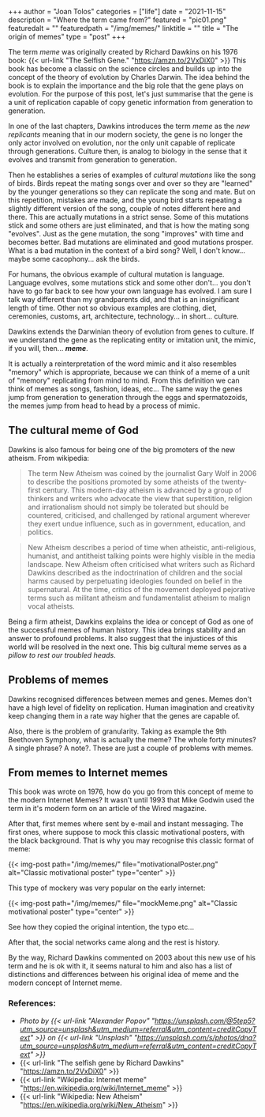 +++
author = "Joan Tolos"
categories = ["life"]
date = "2021-11-15"
description = "Where the term came from?"
featured = "pic01.png"
featuredalt = ""
featuredpath = "/img/memes/"
linktitle = ""
title = "The origin of memes"
type = "post"
+++

The term _meme_ was originally created by Richard Dawkins on his 1976 book: {{< url-link "The Selfish Gene." "https://amzn.to/2VxDiX0" >}} This book has become a classic on the science circles and builds up into the concept of the theory of evolution by Charles Darwin. The idea behind the book is to explain the importance and the big role that the gene plays on evolution. For the purpose of this post, let's just summarise that the gene is a unit of replication capable of copy genetic information from generation to generation.

In one of the last chapters, Dawkins introduces the term _meme_ as the _new replicants_ meaning that in our modern society, the gene is no longer the only actor involved on evolution, nor the only unit capable of replicate through generations. Culture then, is analog to biology in the sense that it evolves and transmit from generation to generation.

Then he establishes a series of examples of _cultural mutations_ like the song of birds. Birds repeat the mating songs over and over so they are "learned" by the younger generations so they can replicate the song and mate. But on this repetition, mistakes are made, and the young bird starts repeating a slightly different version of the song, couple of notes different here and there. This are actually mutations in a strict sense. Some of this mutations stick and some others are just eliminated, and that is how the mating song "evolves". Just as the gene mutation, the song "improves" with time and becomes better. Bad mutations are eliminated and good mutations prosper. What is a bad mutation in the context of a bird song? Well, I don't know... maybe some cacophony... ask the birds.

For humans, the obvious example of cultural mutation is language. Language evolves, some mutations stick and some other don't... you don't have to go far back to see how your own language has evolved. I am sure I talk way different than my grandparents did, and that is an insignificant length of time. Other not so obvious examples are clothing, diet, ceremonies, customs, art, architecture, technology... in short... culture.

Dawkins extends the Darwinian theory of evolution from genes to culture. If we understand the gene as the replicating entity or imitation unit, the mimic, if you will, then... **_meme_**.

It is actually a reinterpretation of the word mimic and it also resembles "memory" which is appropriate, because we can think of a meme of a unit of "memory" replicating from mind to mind. From this definition we can think of memes as songs, fashion, ideas, etc... The same way the genes jump from generation to generation through the eggs and spermatozoids, the memes jump from head to head by a process of mimic.

## The cultural meme of God

Dawkins is also famous for being one of the big promoters of the new atheism. From wikipedia:

> The term New Atheism was coined by the journalist Gary Wolf in 2006 to describe the positions promoted by some atheists of the twenty-first century. This modern-day atheism is advanced by a group of thinkers and writers who advocate the view that superstition, religion and irrationalism should not simply be tolerated but should be countered, criticised, and challenged by rational argument wherever they exert undue influence, such as in government, education, and politics.

>New Atheism describes a period of time when atheistic, anti-religious, humanist, and antitheist talking points were highly visible in the media landscape. New Atheism often criticised what writers such as Richard Dawkins described as the indoctrination of children and the social harms caused by perpetuating ideologies founded on belief in the supernatural. At the time, critics of the movement deployed pejorative terms such as militant atheism and fundamentalist atheism to malign vocal atheists.

Being a firm atheist, Dawkins explains the idea or concept of God as one of the successful memes of human history. This idea brings stability and an answer to profound problems. It also suggest that the injustices of this world will be resolved in the next one. This big cultural meme serves as a _pillow to rest our troubled heads_.

## Problems of memes

Dawkins recognised differences between memes and genes. Memes don't have a high level of fidelity on replication. Human imagination and creativity keep changing them in a rate way higher that the genes are capable of.

Also, there is the problem of granularity. Taking as example the 9th Beethoven Symphony, what is actually the meme? The whole forty minutes? A single phrase? A note?. These are just a couple of problems with memes.

## From memes to Internet memes

This book was wrote on 1976, how do you go from this concept of meme to the modern Internet Memes? It wasn't until 1993 that Mike Godwin used the term in it's modern form on an article of the Wired magazine.

After that, first memes where sent by e-mail and instant messaging. The first ones, where suppose to mock this classic motivational posters, with the black background. That is why you may recognise this classic format of meme:

{{< img-post path="/img/memes/" file="motivationalPoster.png" alt="Classic motivational poster" type="center" >}}

This type of mockery was very popular on the early internet:

{{< img-post path="/img/memes/" file="mockMeme.png" alt="Classic motivational poster" type="center" >}}

See how they copied the original intention, the typo etc...

After that, the social networks came along and the rest is history.

By the way, Richard Dawkins commented on 2003 about this new use of his term and he is ok with it, it seems natural to him and also has a list of distinctions and differences between his original idea of meme and the modern concept of Internet meme.

### References:

* _Photo by {{< url-link "Alexander Popov" "https://unsplash.com/@5tep5?utm_source=unsplash&utm_medium=referral&utm_content=creditCopyText" >}} on {{< url-link "Unsplash" "https://unsplash.com/s/photos/dna?utm_source=unsplash&utm_medium=referral&utm_content=creditCopyText" >}}_
* {{< url-link "The selfish gene by Richard Dawkins" "https://amzn.to/2VxDiX0" >}}
* {{< url-link "Wikipedia: Internet meme" "https://en.wikipedia.org/wiki/Internet_meme" >}}
* {{< url-link "Wikipedia: New Atheism" "https://en.wikipedia.org/wiki/New_Atheism" >}}
